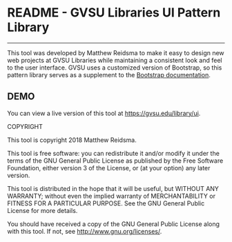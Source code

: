 # README - GVSU Libraries UI Pattern Library

---

This tool was developed by Matthew Reidsma to make it easy to design new web projects at GVSU Libraries while maintaining a consistent look and feel to the user interface. GVSU uses a customized version of Bootstrap, so this pattern library serves as a supplement to the [Bootstrap documentation](https://getbootstrap.com/docs/4.0/getting-started/introduction/).

## DEMO

You can view a live version of this tool at https://gvsu.edu/library/ui.

COPYRIGHT

This tool is copyright 2018 Matthew Reidsma. 

This tool is free software: you can redistribute it and/or modify it under the terms of the GNU General Public License as published by the Free Software Foundation, either version 3 of the License, or (at your option) any later version.

This tool is distributed in the hope that it will be useful, but WITHOUT ANY WARRANTY; without even the implied warranty of MERCHANTABILITY or FITNESS FOR A PARTICULAR PURPOSE. See the GNU General Public License for more details.

You should have received a copy of the GNU General Public License along with this tool. If not, see <http://www.gnu.org/licenses/>.
